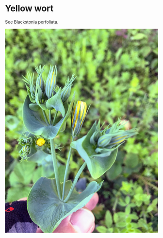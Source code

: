 # Yellow wort

See [Blackstonia perfoliata](https://en.wikipedia.org/wiki/Blackstonia_perfoliata).

![](IMG_2598.jpg)
